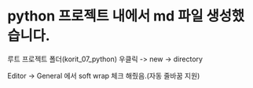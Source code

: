 # python 프로젝트 내에서 md 파일 생성했습니다.

루트 프로젝트 폴더(korit_07_python) 우클릭 -> new -> directory


Editor -> General 에서 soft wrap 체크 해줬음.(자동 줄바꿈 지원)
